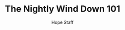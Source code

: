 ---
image: /assets/img/nwd/101_nwd_1john_1_5_b_erv.png
title: The Nightly Wind Down 101
categories:
  - The Nightly Wind Down
author: Hope Staff
notes: The Nightly Wind Down 101
embed: >-
  EMBED_GOES_HERE
transcript: >-
  SOME LINES OF TEXT START HERE
---